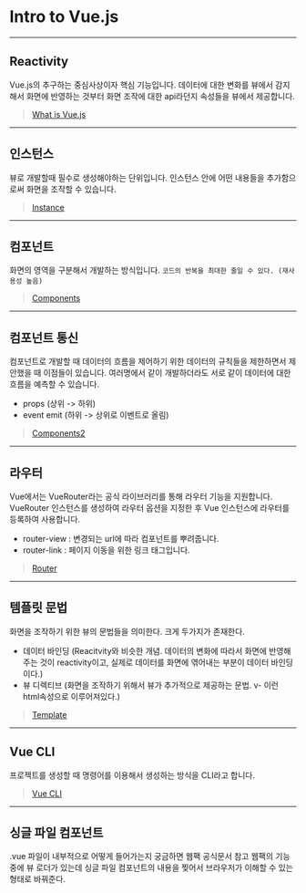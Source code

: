 # Intro to Vue.js

---

## Reactivity

Vue.js의 추구하는 중심사상이자 핵심 기능입니다.
데이터에 대한 변화를 뷰에서 감지해서 화면에 반영하는 것부터 화면 조작에 대한 api라던지 속성들을 뷰에서 제공합니다.

> [What is Vue.js](https://github.com/chloemk/intro-to-vue/blob/main/notes/What%20is%20Vue.js.md 'Note #1')

---

## 인스턴스

뷰로 개발할때 필수로 생성해야하는 단위입니다. 인스턴스 안에 어떤 내용들을 추가함으로써 화면을 조작할 수 있습니다.

> [Instance](https://github.com/chloemk/intro-to-vue/blob/main/notes/Instance.md 'Note #2')

---

## 컴포넌트

화면의 영역을 구분해서 개발하는 방식입니다.
`코드의 반복을 최대한 줄일 수 있다. (재사용성 높음)`

> [Components](https://github.com/chloemk/intro-to-vue/blob/main/notes/Component.md 'Note #3')

---

## 컴포넌트 통신

컴포넌트로 개발할 때 데이터의 흐름을 제어하기 위한 데이터의 규칙들을 제한하면서 제안했을 때 이점들이 있습니다.
여러명에서 같이 개발하더라도 서로 같이 데이터에 대한 흐름을 예측할 수 있습니다.

- props (상위 -> 하위)
- event emit (하위 -> 상위로 이벤트로 올림)

> [Components2](https://github.com/chloemk/intro-to-vue/blob/main/notes/Component2.md 'Note #4')

---

## 라우터

Vue에서는 VueRouter라는 공식 라이브러리를 통해 라우터 기능을 지원합니다.
VueRouter 인스턴스를 생성하여 라우터 옵션을 지정한 후 Vue 인스턴스에 라우터를 등록하여 사용합니다.

- router-view : 변경되는 url에 따라 컴포넌트를 뿌려줍니다.
- router-link : 페이지 이동을 위한 링크 태그입니다.

> [Router](https://github.com/chloemk/intro-to-vue/blob/main/notes/Router.md 'Note #5')

---

## 템플릿 문법

화면을 조작하기 위한 뷰의 문법들을 의미한다. 크게 두가지가 존재한다.

- 데이터 바인딩 (Reacitvity와 비슷한 개념. 데이터의 변화에 따라서 화면에 반영해주는 것이 reactivity이고, 실제로 데이터를 화면에 엮어내는 부분이 데이터 바인딩이다.)
- 뷰 디렉티브 (화면을 조작하기 위해서 뷰가 추가적으로 제공하는 문법. v- 이런 html속성으로 이루어져있다.)

> [Template](https://github.com/chloemk/intro-to-vue/blob/main/notes/CLI.md 'Note #6')

---

## Vue CLI

프로젝트를 생성할 때 명령어를 이용해서 생성하는 방식을 CLI라고 합니다.

> [Vue CLI](https://github.com/chloemk/intro-to-vue/blob/main/notes/CLI.md 'Note #7')

---

## 싱글 파일 컴포넌트

.vue 파일이 내부적으로 어떻게 들어가는지 궁금하면 웹팩 공식문서 참고
웹팩의 기능중에 뷰 로더가 있는데 싱글 파일 컴포넌트의 내용을 찢어서 브라우저가 이해할 수 있는 형태로 바꿔준다.

